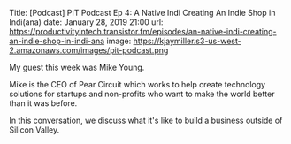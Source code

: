 Title: [Podcast] PIT Podcast Ep 4: A Native Indi Creating An Indie Shop in Indi(ana)
date: January 28, 2019 21:00
url: https://productivityintech.transistor.fm/episodes/an-native-indi-creating-an-indie-shop-in-indi-ana
image: https://kjaymiller.s3-us-west-2.amazonaws.com/images/pit-podcast.png 

My guest this week was Mike Young. 

Mike is the CEO of Pear Circuit which works to help create technology solutions for startups and non-profits who want to make the world better than it was before. 

In this conversation, we discuss what it's like to build a business outside of Silicon Valley. 
